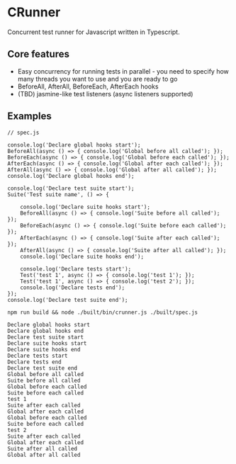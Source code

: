 # CRunner
Concurrent test runner for Javascript written in Typescript.

## Core features
* Easy concurrency for running tests in parallel - you need to specify how many threads you want to use and you are
ready to go
* BeforeAll, AfterAll, BeforeEach, AfterEach hooks
* (TBD) jasmine-like test listeners (async listeners supported)

## Examples

```
// spec.js

console.log('Declare global hooks start');
BeforeAll(async () => { console.log('Global before all called'); });
BeforeEach(async () => { console.log('Global before each called'); });
AfterEach(async () => { console.log('Global after each called'); });
AfterAll(async () => { console.log('Global after all called'); });
console.log('Declare global hooks end');

console.log('Declare test suite start');
Suite('Test suite name', () => {

    console.log('Declare suite hooks start');
    BeforeAll(async () => { console.log('Suite before all called'); });
    BeforeEach(async () => { console.log('Suite before each called'); });
    AfterEach(async () => { console.log('Suite after each called'); });
    AfterAll(async () => { console.log('Suite after all called'); });
    console.log('Declare suite hooks end');

    console.log('Declare tests start');
    Test('test 1', async () => { console.log('test 1'); });
    Test('test 1', async () => { console.log('test 2'); });
    console.log('Declare tests end');
});
console.log('Declare test suite end');
```

```
npm run build && node ./built/bin/crunner.js ./built/spec.js

Declare global hooks start
Declare global hooks end
Declare test suite start
Declare suite hooks start
Declare suite hooks end
Declare tests start
Declare tests end
Declare test suite end
Global before all called
Suite before all called
Global before each called
Suite before each called
test 1
Suite after each called
Global after each called
Global before each called
Suite before each called
test 2
Suite after each called
Global after each called
Suite after all called
Global after all called
```


